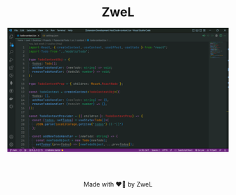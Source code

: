 <h1 align='center'>ZweL</h1>

<img src='ZweL.png' />

<br /> <br />

<p align='center'>Made with ❤️‍🔥 by ZweL</p>
